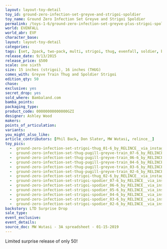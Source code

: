 ```yaml
---
layout: layout-toy-detail 
toy_id: ground-zero-infection-set-greyve-and-strigoi-spoldier
toy_name: Ground Zero Infection Set Greyve and Strigoi Spoldier
permalink: /toys-1-6/ground-zero-infection-set-greyve-plus-strigoi-spoldier.html
world: EVENFALL
world_abr: EVF
character_base: 
layout: layout-toy-detail
categories: 
tags: [set, 2pack, two-pack, multi, strigoi, thug, evenfall, soldier, black, green]
release_date: 9/13/2015
release_price: $500 
scale: one sixth
size: 15 inches (strigoi), 16 inches (THUG)
comes_with: Greyve Train Thug and Spoldier Strigoi
edition_qty: 50
chase: 
exclusive: yes
secret_drop: yes
sold_where: Bambaland.com
bamba_points: 
packaging_type: 
product_code: 00000000000000GZI
designer: Ashley Wood
makers: 
points_of_articulation: 
variants: 
you_might_also_like: 
article_contributors: [Phil Back, Don Slater, MW Wutasi, relince__]
toy_pics: 
  -  ground-zero-infection-set-strigoi-thug_01-6_by_RELINCE__via_instagram.jpg
  -  ground-zero-infection-set-thug-pugill-greyve-train_07-6_by_RELINCE__via_instagram.jpg
  -  ground-zero-infection-set-thug-pugill-greyve-train_06-6_by_RELINCE__via_instagram.jpg
  -  ground-zero-infection-set-thug-pugill-greyve-train_04-6_by_RELINCE__via_instagram.jpg
  -  ground-zero-infection-set-thug-pugill-greyve-train_03-6_by_RELINCE__via_instagram.jpg
  -  ground-zero-infection-set-thug-pugill-greyve-train_02-6_by_RELINCE__via_instagram.jpg
  -  ground-zero-infection-set-strigoi-thug_02-6_by_RELINCE__via_instagram.jpg
  -  ground-zero-infection-set-strigoi-spodier_07-6_by_RELINCE__via_instagram.jpg
  -  ground-zero-infection-set-strigoi-spodier_06-6_by_RELINCE__via_instagram.jpg
  -  ground-zero-infection-set-strigoi-spodier_05-6_by_RELINCE__via_instagram.jpg
  -  ground-zero-infection-set-strigoi-spodier_04-6_by_RELINCE__via_instagram.jpg
  -  ground-zero-infection-set-strigoi-spodier_03-6_by_RELINCE__via_instagram.jpg
  -  ground-zero-infection-set-strigoi-spodier_02-6_by_RELINCE__via_instagram.jpg
backstory: LTD Surprise Drop
sale_type: 
event_exclusive: 
event_details: 
source_doc: MW Wutasi - 3A spreadsheet - 01-15-2019
---
```

Limited surprise release of only 50!